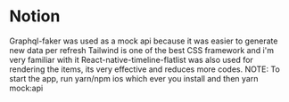 # Notion
Graphql-faker was used as a mock api because it was easier to generate new data per refresh
Tailwind is one of the best CSS framework and i'm very familiar with it
React-native-timeline-flatlist was also used for rendering the items, its very effective and reduces more codes.
NOTE: To start the app, run yarn/npm ios which ever you install and then yarn mock:api

